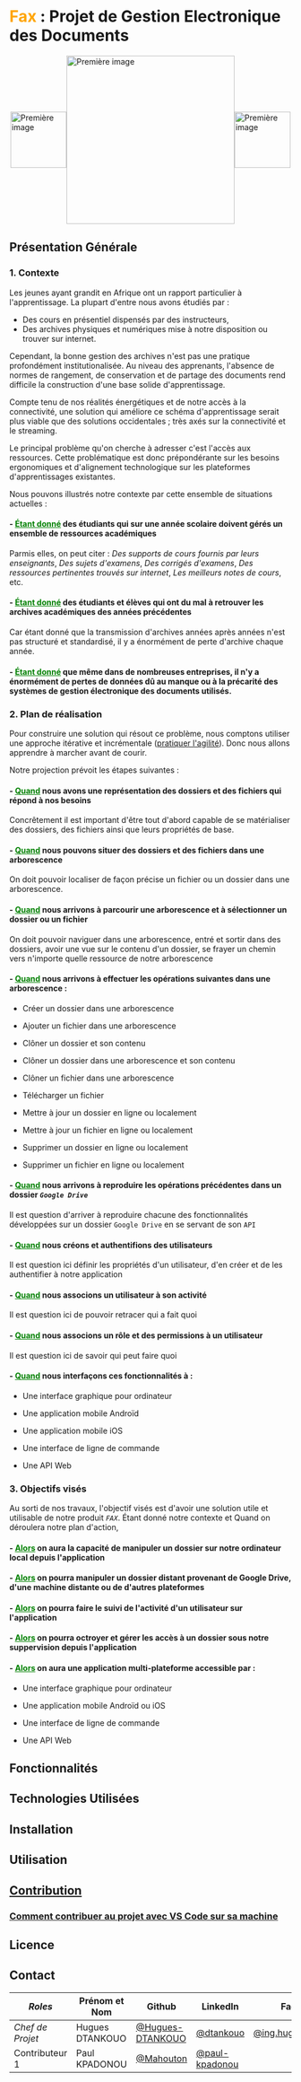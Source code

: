 # <span style="color: orange; font-weight: bold;">Fax</span> : Projet de Gestion Electronique des Documents

<div style="
        display: flex;
        justify-content: center;
        align-items: center;
        height: 300px;
    "
>
    <img src="./assets/fax-img-1.png" width="100" height="auto" alt="Première image" />
    <img src="./assets/logo/Fax-logo.png" width="300" height="auto" alt="Première image" />
    <img src="./assets/fax-img-2.png" width="100" height="auto" alt="Première image" />
</div>

## Présentation Générale

### 1. Contexte

Les jeunes ayant grandit en Afrique ont un rapport particulier à l'apprentissage. La plupart d'entre nous avons étudiés par :

- Des cours en présentiel dispensés par des instructeurs,
- Des archives physiques et numériques mise à notre disposition ou trouver sur internet.

Cependant, la bonne gestion des archives n'est pas une pratique profondément institutionalisée.
Au niveau des apprenants, l'absence de normes de rangement, de conservation et de partage des documents rend difficile la construction d'une base solide d'apprentissage.

Compte tenu de nos réalités énergétiques et de notre accès à la connectivité, une solution qui améliore ce schéma d'apprentissage serait plus viable que des solutions occidentales ; très axés sur la connectivité et le streaming.

Le principal problème qu'on cherche à adresser c'est l'accès aux ressources. Cette problématique est donc prépondérante sur les besoins ergonomiques et d'alignement technologique sur les plateformes d'apprentissages existantes.

Nous pouvons illustrés notre contexte par cette ensemble de situations actuelles :

#### - <span style="color: green; font-weight: bold; text-decoration: underline;">Étant donné</span> des étudiants qui sur une année scolaire doivent gérés un ensemble de ressources académiques

Parmis elles, on peut citer : _Des supports de cours fournis par leurs enseignants_, _Des sujets d'examens_, _Des corrigés d'examens_, _Des ressources pertinentes trouvés sur internet_, _Les meilleurs notes de cours_, etc.

#### - <span style="color: green; font-weight: bold; text-decoration: underline;">Étant donné</span> des étudiants et élèves qui ont du mal à retrouver les archives académiques des années précédentes

Car étant donné que la transmission d'archives années après années n'est pas structuré et standardisé, il y a énormément de perte d'archive chaque année.

#### - <span style="color: green; font-weight: bold; text-decoration: underline;">Étant donné</span> que même dans de nombreuses entreprises, il n'y a énormément de pertes de données dû au manque ou à la précarité des systèmes de gestion électronique des documents utilisés.

### 2. Plan de réalisation

Pour construire une solution qui résout ce problème, nous comptons utiliser une approche itérative et incrémentale ([pratiquer l'agilité](/docs/manifeste%20agile.md)).
Donc nous allons apprendre à marcher avant de courir.

Notre projection prévoit les étapes suivantes :

#### - <span style="color: green; font-weight: bold; text-decoration: underline;">Quand</span> nous avons une représentation des dossiers et des fichiers qui répond à nos besoins

Concrêtement il est important d'être tout d'abord capable de se matérialiser des dossiers, des fichiers ainsi que leurs propriétés de base.

#### - <span style="color: green; font-weight: bold; text-decoration: underline;">Quand</span> nous pouvons situer des dossiers et des fichiers dans une arborescence

On doit pouvoir localiser de façon précise un fichier ou un dossier dans une arborescence.

#### - <span style="color: green; font-weight: bold; text-decoration: underline;">Quand</span> nous arrivons à parcourir une arborescence et à sélectionner un dossier ou un fichier

On doit pouvoir naviguer dans une arborescence, entré et sortir dans des dossiers, avoir une vue sur le contenu d'un dossier, se frayer un chemin vers n'importe quelle ressource de notre arborescence

#### - <span style="color: green; font-weight: bold; text-decoration: underline;">Quand</span> nous arrivons à effectuer les opérations suivantes dans une arborescence :

- Créer un dossier dans une arborescence

- Ajouter un fichier dans une arborescence

- Clôner un dossier et son contenu

- Clôner un dossier dans une arborescence et son contenu

- Clôner un fichier dans une arborescence

- Télécharger un fichier

- Mettre à jour un dossier en ligne ou localement

- Mettre à jour un fichier en ligne ou localement

- Supprimer un dossier en ligne ou localement

- Supprimer un fichier en ligne ou localement

#### - <span style="color: green; font-weight: bold; text-decoration: underline;">Quand</span> nous arrivons à reproduire les opérations précédentes dans un dossier *`Google Drive`*

Il est question d'arriver à reproduire chacune des fonctionnalités développées sur un dossier `Google Drive` en se servant de son `API`

#### - <span style="color: green; font-weight: bold; text-decoration: underline;">Quand</span> nous créons et authentifions des utilisateurs

Il est question ici définir les propriétés d'un utilisateur, d'en créer et de les authentifier à notre application

#### - <span style="color: green; font-weight: bold; text-decoration: underline;">Quand</span> nous associons un utilisateur à son activité

Il est question ici de pouvoir retracer qui a fait quoi

#### - <span style="color: green; font-weight: bold; text-decoration: underline;">Quand</span> nous associons un rôle et des permissions à un utilisateur

Il est question ici de savoir qui peut faire quoi

#### - <span style="color: green; font-weight: bold; text-decoration: underline;">Quand</span> nous interfaçons ces fonctionnalités à :

- Une interface graphique pour ordinateur

- Une application mobile Androïd

- Une application mobile iOS

- Une interface de ligne de commande

- Une API Web

### 3. Objectifs visés

Au sorti de nos travaux, l'objectif visés est d'avoir une solution utile et utilisable de notre produit *`FAX`*. Étant donné notre contexte et Quand on déroulera notre plan d'action,

#### - <span style="color: green; font-weight: bold; text-decoration: underline;">Alors</span> on aura la capacité de manipuler un dossier sur notre ordinateur local depuis l'application

#### - <span style="color: green; font-weight: bold; text-decoration: underline;">Alors</span> on pourra manipuler un dossier distant provenant de Google Drive, d'une machine distante ou de d'autres plateformes

#### - <span style="color: green; font-weight: bold; text-decoration: underline;">Alors</span> on pourra faire le suivi de l'activité d'un utilisateur sur l'application

#### - <span style="color: green; font-weight: bold; text-decoration: underline;">Alors</span> on pourra octroyer et gérer les accès à un dossier sous notre suppervision depuis l'application

#### - <span style="color: green; font-weight: bold; text-decoration: underline;">Alors</span> on aura une application multi-plateforme accessible par :

- Une interface graphique pour ordinateur

- Une application mobile Androïd ou iOS

- Une interface de ligne de commande

- Une API Web

## Fonctionnalités

## Technologies Utilisées

## Installation

## Utilisation

## [Contribution](CONTRIBUTING.md)

### [Comment contribuer au projet avec VS Code sur sa machine](/docs/utilisatation-vs-code.md)

## Licence

## Contact

| *Roles* | Prénom et Nom | Github | LinkedIn | Facebook | Téléphone |
|---------|---------------|--------|----------|----------|-----------|
| *Chef de Projet* | Hugues DTANKOUO | [@Hugues-DTANKOUO](https://github.com/Hugues-DTANKOUO)   |   [@dtankouo](https://linkedin.com/in/dtankouo)   |   [@ing.hugues.dtankouo](https://facebook.com/ing.hugues.dtankouo)   |   [+1(819)529-4795](https://wa.me/message/RE3Z6BSVNAOTF1) |
| Contributeur 1 |Paul KPADONOU |[@Mahouton](https://github.com/Mahouton) |[@paul-kpadonou](https://www.linkedin.com/in/paul-kpadonou/) | |[+(229)90320232](90320232)|
